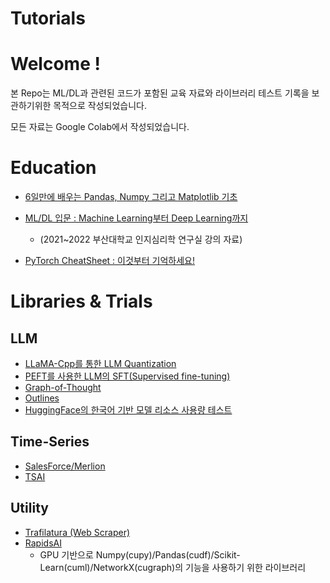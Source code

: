 # Tutorials

# Welcome ! 

본 Repo는 ML/DL과 관련된 코드가 포함된 교육 자료와 라이브러리 테스트 기록을 보관하기위한 목적으로 작성되었습니다.

모든 자료는 Google Colab에서 작성되었습니다.

# Education 

- [6일만에 배우는 Pandas, Numpy 그리고 Matplotlib 기초](https://drive.google.com/drive/folders/1UF4v8WuKTjfkSZOjNX8syMgHDk7b47Of?usp=sharing)

- [ML/DL 입문 : Machine Learning부터 Deep Learning까지](https://drive.google.com/drive/folders/1zRRpqkwIvVRuwuISXJHSJ3m8MiIbdYdh?usp=sharing)
    - (2021~2022 부산대학교 인지심리학 연구실 강의 자료)

- [PyTorch CheatSheet : 이것부터 기억하세요!](https://drive.google.c₩om/file/d/1BqgrSDVEjOU9FiQOCNsuwZbJNF06-1XI/view?usp=sharing)

# Libraries & Trials

## LLM
- [LLaMA-Cpp를 통한 LLM Quantization](https://drive.google.com/file/d/1rj3beu6Hhk72SBiBWAnLSZBgP2SqRUwO/view?usp=sharing)
- [PEFT를 사용한 LLM의 SFT(Supervised fine-tuning)](https://drive.google.com/file/d/18JAu6atqe1YE2amEnmdC2cV46HF13IYv/view?usp=sharing)
- [Graph-of-Thought](https://drive.google.com/file/d/1jQ5w_Rn2qj7m82k9MI-JcCWUuSpJY8mj/view?usp=sharing)
- [Outlines](https://drive.google.com/file/d/1vlBlXBsxiZ0hrkTUGDw-wc36vkQzszLH/view?usp=sharing)
- [HuggingFace의 한국어 기반 모델 리소스 사용량 테스트](https://drive.google.com/drive/folders/1J7bfyyNF5UhwMUGtukXDbRpCL9mkNQes?usp=sharing)

## Time-Series
- [SalesForce/Merlion](https://drive.google.com/file/d/1rwR4y3clSPb0U-_gEctNPd1dSlyntC58/view?usp=sharing)
- [TSAI](https://drive.google.com/file/d/1GYc1KAOz26eQcLfjqN-kFNlPwctPGAFY/view?usp=sharing)

## Utility
- [Trafilatura (Web Scraper)](https://drive.google.com/file/d/1i9yUHNJuHLrHwfDZBcfErNzf4okp9ru2/view?usp=sharing)
- [RapidsAI](https://drive.google.com/file/d/1mYJSrk5-1R4kzRkUD5TUeSLPG1CPjcGn/view?usp=sharing)
    - GPU 기반으로 Numpy(cupy)/Pandas(cudf)/Scikit-Learn(cuml)/NetworkX(cugraph)의 기능을 사용하기 위한 라이브러리
